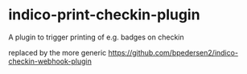# indico-print-checkin-plugin
A plugin to trigger printing of e.g. badges on checkin 

replaced by the more generic
https://github.com/bpedersen2/indico-checkin-webhook-plugin
